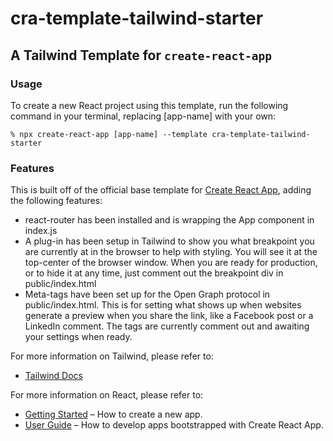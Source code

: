 # cra-template-tailwind-starter

## A Tailwind Template for `create-react-app`

### Usage

To create a new React project using this template, run the following command in your terminal, replacing [app-name] with your own:

```
% npx create-react-app [app-name] --template cra-template-tailwind-starter
```

### Features

This is built off of the official base template for [Create React App](https://github.com/facebook/create-react-app), adding the following features:

- react-router has been installed and is wrapping the App component in index.js
- A plug-in has been setup in Tailwind to show you what breakpoint you are currently at in the browser to help with styling. You will see it at the top-center of the browser window. When you are ready for production, or to hide it at any time, just comment out the breakpoint div in public/index.html
- Meta-tags have been set up for the Open Graph protocol in public/index.html. This is for setting what shows up when websites generate a preview when you share the link, like a Facebook post or a LinkedIn comment. The tags are currently comment out and awaiting your settings when ready.

For more information on Tailwind, please refer to:

- [Tailwind Docs](https://tailwindcss.com/docs)

For more information on React, please refer to:

- [Getting Started](https://create-react-app.dev/docs/getting-started) – How to create a new app.
- [User Guide](https://create-react-app.dev) – How to develop apps bootstrapped with Create React App.
